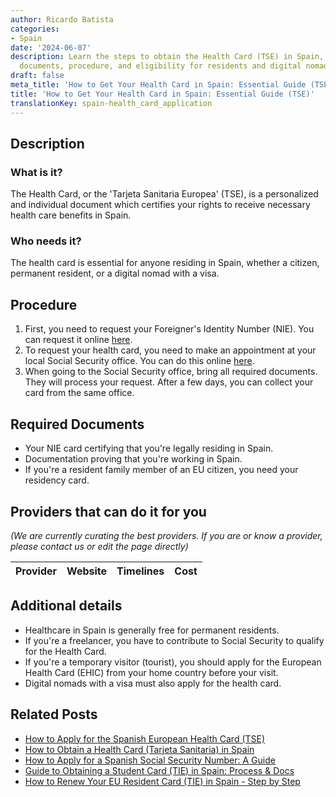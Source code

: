 ```yaml
---
author: Ricardo Batista
categories:
- Spain
date: '2024-06-07'
description: Learn the steps to obtain the Health Card (TSE) in Spain, including necessary
  documents, procedure, and eligibility for residents and digital nomads.
draft: false
meta_title: 'How to Get Your Health Card in Spain: Essential Guide (TSE)'
title: 'How to Get Your Health Card in Spain: Essential Guide (TSE)'
translationKey: spain-health_card_application
---
```


## Description
### What is it?
The Health Card, or the 'Tarjeta Sanitaria Europea' (TSE), is a personalized and individual document which certifies your rights to receive necessary health care benefits in Spain.

### Who needs it?
The health card is essential for anyone residing in Spain, whether a citizen, permanent resident, or a digital nomad with a visa.

## Procedure
1. First, you need to request your Foreigner's Identity Number (NIE). You can request it online [here](https://sede.policia.gob.es/NieCertificado/).
2. To request your health card, you need to make an appointment at your local Social Security office. You can do this online [here](https://www.seg-social.es/wps/portal/wss/internet/Inicio).
3. When going to the Social Security office, bring all required documents. They will process your request. After a few days, you can collect your card from the same office.

## Required Documents
- Your NIE card certifying that you're legally residing in Spain. 
- Documentation proving that you're working in Spain.
- If you're a resident family member of an EU citizen, you need your residency card.

## Providers that can do it for you

_(We are currently curating the best providers. If you are or know a provider, please contact us or edit the page directly)_

| Provider        |     Website     |     Timelines    |       Cost      |
| :-------------: | :-------------: |  :-------------: | :-------------: |

## Additional details
- Healthcare in Spain is generally free for permanent residents. 
- If you're a freelancer, you have to contribute to Social Security to qualify for the Health Card.
- If you're a temporary visitor (tourist), you should apply for the European Health Card (EHIC) from your home country before your visit.
- Digital nomads with a visa must also apply for the health card.

## Related Posts

- [How to Apply for the Spanish European Health Card (TSE)](https://tramitit.com/english/guides/spain/health_card_renewal/)
- [How to Obtain a Health Card (Tarjeta Sanitaria) in Spain](https://tramitit.com/english/guides/spain/tarjeta_sanitaria/)
- [How to Apply for a Spanish Social Security Number: A Guide](https://tramitit.com/english/guides/spain/spanish_social_security_number/)
- [Guide to Obtaining a Student Card (TIE) in Spain: Process & Docs](https://tramitit.com/english/guides/spain/student_card_application/)
- [How to Renew Your EU Resident Card (TIE) in Spain - Step by Step](https://tramitit.com/english/guides/spain/eu_resident_card_renewal/)
